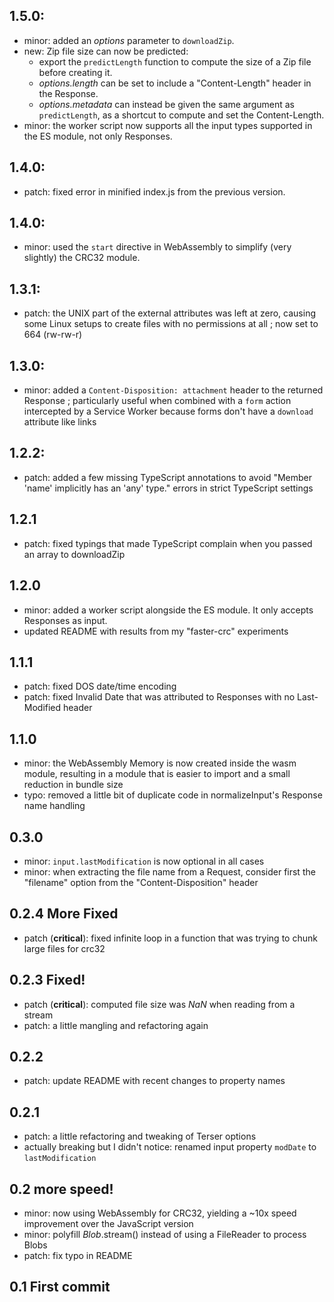 ## 1.5.0:

* minor: added an *options* parameter to `downloadZip`.
* new: Zip file size can now be predicted:
  - export the `predictLength` function to compute the size of a Zip file before creating it.
  - *options.length* can be set to include a "Content-Length" header in the Response.
  - *options.metadata* can instead be given the same argument as `predictLength`, as a shortcut to compute and set the Content-Length.
* minor: the worker script now supports all the input types supported in the ES module, not only Responses.

## 1.4.0:

* patch: fixed error in minified index.js from the previous version.

## 1.4.0:

* minor: used the `start` directive in WebAssembly to simplify (very slightly) the CRC32 module.

## 1.3.1:
* patch: the UNIX part of the external attributes was left at zero, causing some Linux setups to create files with no permissions at all ; now set to 664 (rw-rw-r)

## 1.3.0:
* minor: added a `Content-Disposition: attachment` header to the returned Response ; particularly useful when combined with a `form` action intercepted by a Service Worker because forms don't have a `download` attribute like links

## 1.2.2:
* patch: added a few missing TypeScript annotations to avoid "Member 'name' implicitly has an 'any' type." errors in strict TypeScript settings

## 1.2.1
* patch: fixed typings that made TypeScript complain when you passed an array to downloadZip

## 1.2.0
* minor: added a worker script alongside the ES module. It only accepts Responses as input.
* updated README with results from my "faster-crc" experiments

## 1.1.1
* patch: fixed DOS date/time encoding
* patch: fixed Invalid Date that was attributed to Responses with no Last-Modified header

## 1.1.0
* minor: the WebAssembly Memory is now created inside the wasm module, resulting in a module that is easier to import and a small reduction in bundle size
* typo: removed a little bit of duplicate code in normalizeInput's Response name handling

## 0.3.0
* minor: `input.lastModification` is now optional in all cases
* minor: when extracting the file name from a Request, consider first the "filename" option from the "Content-Disposition" header

## 0.2.4 More Fixed
* patch (**critical**): fixed infinite loop in a function that was trying to chunk large files for crc32

## 0.2.3 Fixed!
* patch (**critical**): computed file size was *NaN* when reading from a stream
* patch: a little mangling and refactoring again

## 0.2.2
* patch: update README with recent changes to property names

## 0.2.1
* patch: a little refactoring and tweaking of Terser options
* actually breaking but I didn't notice: renamed input property `modDate` to `lastModification`

## 0.2 more speed!
* minor: now using WebAssembly for CRC32, yielding a ~10x speed improvement over the JavaScript version
* minor: polyfill *Blob*.stream() instead of using a FileReader to process Blobs
* patch: fix typo in README

## 0.1 First commit
